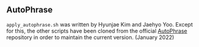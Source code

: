 ## AutoPhrase

`apply_autophrase.sh` was written by Hyunjae Kim and Jaehyo Yoo.
Except for this, the other scripts have been cloned from the official [AutoPhrase](https://github.com/shangjingbo1226/AutoPhrase) repository in order to maintain the current version. (January 2022)
